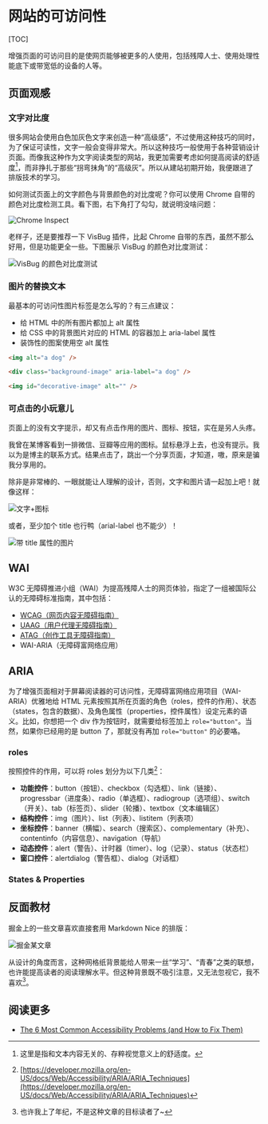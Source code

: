 # 网站的可访问性

[TOC]

增强页面的可访问目的是使网页能够被更多的人使用，包括残障人士、使用处理性能底下或带宽低的设备的人等。

## 页面观感

### 文字对比度

很多网站会使用白色加灰色文字来创造一种“高级感”，不过使用这种技巧的同时，为了保证可读性，文字一般会变得非常大。所以这种技巧一般使用于各种营销设计页面。而像我这种作为文字阅读类型的网站，我更加需要考虑如何提高阅读的舒适度[^舒适度]，而非挣扎于那些“拐弯抹角”的“高级灰”。所以从建站初期开始，我便跟进了排版技术的学习。

[^舒适度]: 这里是指和文本内容无关的、存粹视觉意义上的舒适度。

如何测试页面上的文字颜色与背景颜色的对比度呢？你可以使用 Chrome 自带的颜色对比度检测工具。看下图，右下角打了勾勾，就说明没啥问题：

![Chrome Inspect](https://mgear-image.oss-cn-shanghai.aliyuncs.com/image/other/20200718183201.png)

老样子，还是要推荐一下 VisBug 插件，比起 Chrome 自带的东西，虽然不那么好用，但是功能更全一些。下图展示 VisBug 的颜色对比度测试：

![VisBug 的颜色对比度测试](https://mgear-image.oss-cn-shanghai.aliyuncs.com/image/other/20200718180918.png)

### 图片的替换文本

最基本的可访问性图片标签是怎么写的？有三点建议：

* 给 HTML 中的所有图片都加上 alt 属性
* 给 CSS 中的背景图片对应的 HTML 的容器加上 aria-label 属性
* 装饰性的图案使用空 alt 属性

```html
<img alt="a dog" />

<div class="background-image" aria-label="a dog" />

<img id="decorative-image" alt="" />
```

### 可点击的小玩意儿

页面上的没有文字提示，却又有点击作用的图片、图标、按钮，实在是另人头疼。

我曾在某博客看到一排微信、豆瓣等应用的图标。鼠标悬浮上去，也没有提示。我以为是博主的联系方式。结果点击了，跳出一个分享页面，才知道，嗷，原来是骗我分享用的。

除非是非常棒的、一眼就能让人理解的设计，否则，文字和图片请一起加上吧！就像这样：

![文字+图标](https://mgear-image.oss-cn-shanghai.aliyuncs.com/image/other/20200718185203.png)

或者，至少加个 title 也行鸭（arial-label 也不能少）！

![带 title 属性的图片](https://mgear-image.oss-cn-shanghai.aliyuncs.com/image/other/20200718190935.png)

## WAI

W3C 无障碍推进小组（WAI）为提高残障人士的网页体验，指定了一组被国际公认的无障碍标准指南，其中包括：

* [WCAG（网页内容无障碍指南）](https://www.w3.org/TR/WCAG20/)
* [UAAG（用户代理无障碍指南）](https://www.w3.org/TR/2015/NOTE-UAAG20-20151215/)
* [ATAG（创作工具无障碍指南）](https://www.w3.org/TR/2015/REC-ATAG20-20150924/)
* WAI-ARIA（无障碍富网络应用）

## ARIA

为了增强页面相对于屏幕阅读器的可访问性，无障碍富网络应用项目（WAI-ARIA）优雅地给 HTML 元素按照其所在页面的角色（roles，控件的作用）、状态（states，包含的数据）、及角色属性（properties，控件属性）设定元素的语义。比如，你想把一个 div 作为按钮时，就需要给标签加上 `role="button"`。当然，如果你已经用的是 button 了，那就没有再加 `role="button"` 的必要咯。

### roles

按照控件的作用，可以将 roles 划分为以下几类[^category]：

[^category]: [https://developer.mozilla.org/en-US/docs/Web/Accessibility/ARIA/ARIA_Techniques](https://developer.mozilla.org/en-US/docs/Web/Accessibility/ARIA/ARIA_Techniques)

* **功能控件**：button（按钮）、checkbox（勾选框）、link（链接）、progressbar（进度条）、radio（单选框）、radiogroup（选项组）、switch（开关）、tab（标签页）、slider（轮播）、textbox（文本编辑区）
* **结构控件**：img（图片）、list（列表）、listitem（列表项）
* **坐标控件**：banner（横幅）、search（搜索区）、complementary（补充）、contentinfo（内容信息）、navigation（导航）
* **动态控件**：alert（警告）、计时器（timer）、log（记录）、status（状态栏）
* **窗口控件**：alertdialog（警告框）、dialog（对话框）


### States & Properties

## 反面教材

掘金上的一些文章喜欢直接套用 Markdown Nice 的排版：

![掘金某文章](https://mgear-image.oss-cn-shanghai.aliyuncs.com/image/other/20200718182207.png?w=70)

从设计的角度而言，这种网格纸背景能给人带来一丝“学习”、“青春”之类的联想，也许能提高读者的阅读理解水平。但这种背景既不吸引注意，又无法忽视它，我不喜欢[^不喜欢格子背景]。

[^不喜欢格子背景]: 也许我上了年纪，不是这种文章的目标读者了~

## 阅读更多

* [The 6 Most Common Accessibility Problems (and How to Fix Them)](https://blog.scottlogic.com/2020/07/02/6-most-common-accessibility-problems.html#empty-links-and-empty-buttons)